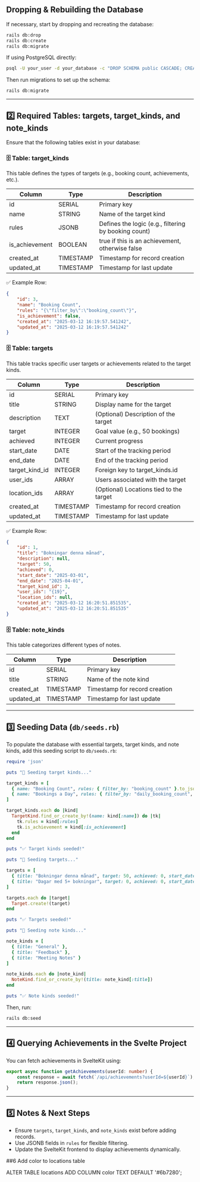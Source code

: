 ## Dropping & Rebuilding the Database
If necessary, start by dropping and recreating the database:

```sh
rails db:drop
rails db:create
rails db:migrate
```

If using PostgreSQL directly:

```sh
psql -U your_user -d your_database -c "DROP SCHEMA public CASCADE; CREATE SCHEMA public;"
```

Then run migrations to set up the schema:

```sh
rails db:migrate
```

---

## 2️⃣ Required Tables: targets, target_kinds, and note_kinds
Ensure that the following tables exist in your database:

### 🗄 Table: target_kinds
This table defines the types of targets (e.g., booking count, achievements, etc.).

| Column         | Type       | Description                                      |
|---------------|-----------|--------------------------------------------------|
| id           | SERIAL    | Primary key                                     |
| name         | STRING    | Name of the target kind                         |
| rules        | JSONB     | Defines the logic (e.g., filtering by booking count) |
| is_achievement | BOOLEAN  | true if this is an achievement, otherwise false |
| created_at   | TIMESTAMP | Timestamp for record creation                    |
| updated_at   | TIMESTAMP | Timestamp for last update                        |

✅ Example Row:

```json
{
	"id": 3,
	"name": "Booking Count",
	"rules": "{\"filter_by\":\"booking_count\"}",
	"is_achievement": false,
	"created_at": "2025-03-12 16:19:57.541242",
	"updated_at": "2025-03-12 16:19:57.541242"
}
```

### 🗄 Table: targets
This table tracks specific user targets or achievements related to the target kinds.

| Column         | Type       | Description                                      |
|---------------|-----------|--------------------------------------------------|
| id           | SERIAL    | Primary key                                     |
| title        | STRING    | Display name for the target                    |
| description  | TEXT      | (Optional) Description of the target            |
| target       | INTEGER   | Goal value (e.g., 50 bookings)                   |
| achieved     | INTEGER   | Current progress                                |
| start_date   | DATE      | Start of the tracking period                    |
| end_date     | DATE      | End of the tracking period                      |
| target_kind_id | INTEGER | Foreign key to target_kinds.id                   |
| user_ids     | ARRAY     | Users associated with the target                 |
| location_ids | ARRAY     | (Optional) Locations tied to the target         |
| created_at   | TIMESTAMP | Timestamp for record creation                    |
| updated_at   | TIMESTAMP | Timestamp for last update                        |

✅ Example Row:

```json
{
	"id": 1,
	"title": "Bokningar denna månad",
	"description": null,
	"target": 50,
	"achieved": 0,
	"start_date": "2025-03-01",
	"end_date": "2025-04-01",
	"target_kind_id": 3,
	"user_ids": "{19}",
	"location_ids": null,
	"created_at": "2025-03-12 16:20:51.851535",
	"updated_at": "2025-03-12 16:20:51.851535"
}
```

### 🗄 Table: note_kinds
This table categorizes different types of notes.

| Column      | Type       | Description                    |
|------------|-----------|--------------------------------|
| id         | SERIAL    | Primary key                   |
| title      | STRING    | Name of the note kind         |
| created_at | TIMESTAMP | Timestamp for record creation |
| updated_at | TIMESTAMP | Timestamp for last update     |

---

## 3️⃣ Seeding Data (`db/seeds.rb`)
To populate the database with essential targets, target kinds, and note kinds, add this seeding script to `db/seeds.rb`:

```ruby
require 'json'

puts "🔄 Seeding target kinds..."

target_kinds = [
  { name: "Booking Count", rules: { filter_by: "booking_count" }.to_json, is_achievement: false },
  { name: "Bookings a Day", rules: { filter_by: "daily_booking_count", min_bookings: 5 }.to_json, is_achievement: true }
]

target_kinds.each do |kind|
  TargetKind.find_or_create_by!(name: kind[:name]) do |tk|
    tk.rules = kind[:rules]
    tk.is_achievement = kind[:is_achievement]
  end
end

puts "✅ Target kinds seeded!"

puts "🔄 Seeding targets..."

targets = [
  { title: "Bokningar denna månad", target: 50, achieved: 0, start_date: Date.today.beginning_of_month, end_date: Date.today.end_of_month, target_kind: TargetKind.find_by(name: "Booking Count"), user_ids: [19] },
  { title: "Dagar med 5+ bokningar", target: 0, achieved: 0, start_date: Date.today.beginning_of_year, end_date: Date.today.end_of_year, target_kind: TargetKind.find_by(name: "Bookings a Day"), user_ids: nil }
]

targets.each do |target|
  Target.create!(target)
end

puts "✅ Targets seeded!"

puts "🔄 Seeding note kinds..."

note_kinds = [
  { title: "General" },
  { title: "Feedback" },
  { title: "Meeting Notes" }
]

note_kinds.each do |note_kind|
  NoteKind.find_or_create_by!(title: note_kind[:title])
end

puts "✅ Note kinds seeded!"
```

Then, run:

```sh
rails db:seed
```

---

## 4️⃣ Querying Achievements in the Svelte Project
You can fetch achievements in SvelteKit using:

```ts
export async function getAchievements(userId: number) {
    const response = await fetch(`/api/achievements?userId=${userId}`);
    return response.json();
}
```

---

## 5️⃣ Notes & Next Steps
- Ensure `targets`, `target_kinds`, and `note_kinds` exist before adding records.
- Use JSONB fields in `rules` for flexible filtering.
- Update the SvelteKit frontend to display achievements dynamically.





##6 Add color to locations table

ALTER TABLE locations
ADD COLUMN color TEXT DEFAULT '#6b7280';

